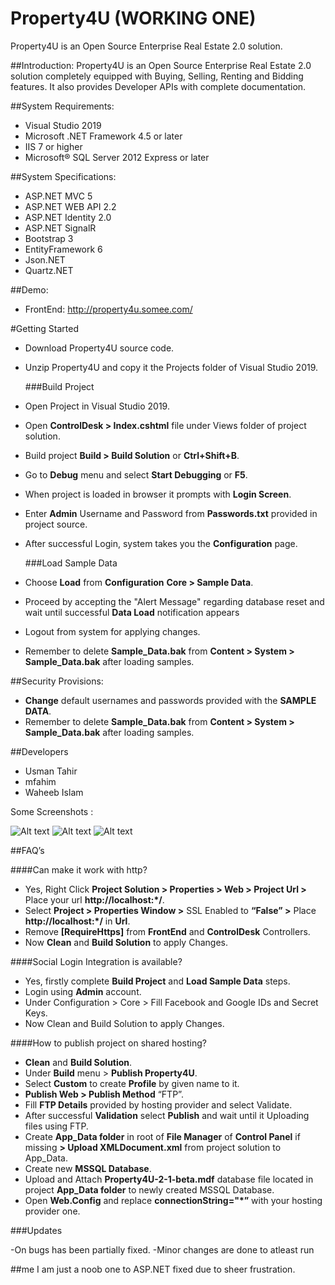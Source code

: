 # Property4U (WORKING ONE)
Property4U is an Open Source Enterprise Real Estate 2.0 solution. 

##Introduction:
Property4U is an Open Source Enterprise Real Estate 2.0 solution completely equipped with Buying, Selling, Renting and Bidding features. It also provides Developer APIs with complete documentation. 

##System Requirements:
  - Visual Studio 2019
  - Microsoft .NET Framework 4.5 or later
  - IIS 7 or higher
  - Microsoft® SQL Server 2012 Express or later

##System Specifications:
  - ASP.NET MVC 5
  - ASP.NET WEB API 2.2
  - ASP.NET Identity 2.0
  - ASP.NET SignalR
  - Bootstrap 3
  - EntityFramework 6
  - Json.NET
  - Quartz.NET

##Demo:
  - FrontEnd: http://property4u.somee.com/
 

#Getting Started
  - Download Property4U source code.
  - Unzip Property4U and copy it the Projects folder of Visual Studio 2019.
  
    ###Build Project
- Open Project in Visual Studio 2019.
- Open **ControlDesk > Index.cshtml** file under Views folder of project solution.
- Build project **Build > Build Solution** or **Ctrl+Shift+B**.
- Go to **Debug** menu and select **Start Debugging** or **F5**.
- When project is loaded in browser it prompts with **Login Screen**.
- Enter **Admin** Username and Password from **Passwords.txt** provided in project source.
- After successful Login, system takes you the **Configuration** page.

    ###Load Sample Data
- Choose **Load** from **Configuration** **Core > Sample Data**.
- Proceed by accepting the "Alert Message" regarding database reset and wait until successful **Data Load** notification appears
- Logout from system for applying changes.
- Remember to delete **Sample_Data.bak** from **Content > System > Sample_Data.bak** after loading samples.

##Security Provisions:
- **Change** default usernames and passwords provided with the **SAMPLE DATA**.
- Remember to delete **Sample_Data.bak** from **Content > System > Sample_Data.bak** after loading samples.


##Developers
- Usman Tahir
- mfahim
- Waheeb Islam

Some Screenshots :

![Alt text](https://i.ibb.co/HYCbtPt/property4u-sc1.jpg?raw=true "Title1")
![Alt text](https://i.ibb.co/bBTYVcg/property4u-sc2.jpg?raw=true "Title2")
![Alt text](https://i.ibb.co/HYCbtPt/property4u-sc1.jpg?raw=true "Title3")








##FAQ’s

####Can make it work with http?
  - Yes, Right Click **Project Solution > Properties > Web > Project Url >** Place your url **http://localhost:*/**.
  - Select **Project > Properties Window >** SSL Enabled to **“False” >** Place **http://localhost:*/** in **Url**.
  - Remove **[RequireHttps]** from **FrontEnd** and **ControlDesk** Controllers.
  - Now **Clean** and **Build Solution** to apply Changes.

####Social Login Integration is available?
  - Yes, firstly complete **Build Project** and **Load Sample Data** steps.
  - Login using **Admin** account.
  - Under Configuration > Core > Fill Facebook and Google IDs and Secret Keys.
  - Now Clean and Build Solution to apply Changes.

####How to publish project on shared hosting?
  - **Clean** and **Build Solution**.
  - Under **Build** menu > **Publish Property4U**.
  - Select **Custom** to create **Profile** by given name to it.
  - **Publish Web > Publish Method** “FTP”.
  - Fill **FTP Details** provided by hosting provider and select Validate.
  - After successful **Validation** select **Publish** and wait until it Uploading files using FTP.
  - Create **App_Data folder** in root of **File Manager** of **Control Panel** if missing **> Upload XMLDocument.xml** from project solution to App_Data. 
  - Create new **MSSQL Database**.
  - Upload and Attach **Property4U-2-1-beta.mdf** database file located in project **App_Data folder** to newly created MSSQL Database.
  - Open **Web.Config** and replace **connectionString="*”** with your hosting provider one. 


###Updates

  -On bugs has been partially fixed.
  -Minor changes are done to atleast run
  
 ##me
 I am just a noob one to ASP.NET  fixed due to sheer frustration.
  
